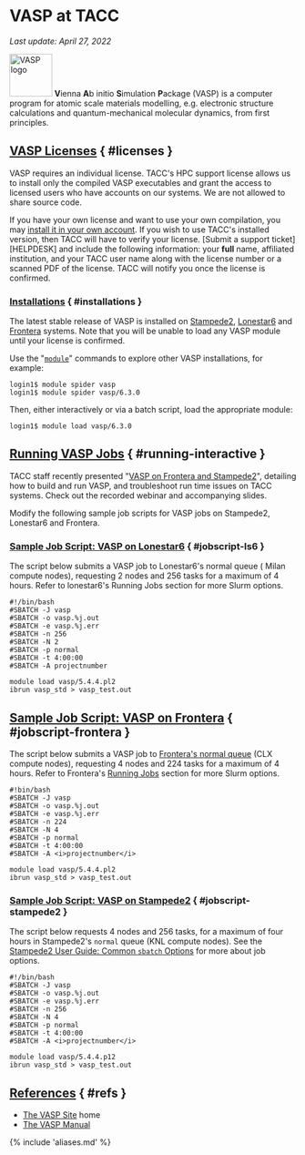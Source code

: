# VASP at TACC
*Last update: April 27, 2022*


<img alt="VASP logo" src="../../imgs/software/vasp-logo.jpg" style="width: 75px;" />
<b>V</b>ienna <b>A</b>b initio <b>S</b>imulation <b>P</b>ackage (VASP) is a computer program for atomic scale materials modelling, e.g. electronic structure calculations and quantum-mechanical molecular dynamics, from first principles.


## [VASP Licenses](#licenses) { #licenses }

VASP requires an individual license. TACC's HPC support license allows us to install only the compiled VASP executables and grant the access to licensed users who have accounts on our systems. We are not allowed to share source code.  

If you have your own license and want to use your own compilation, you may [install it in your own account](../../hpc/stampede2#building-basics-thirdparty). If you wish to use TACC's installed version, then TACC will have to verify your license. [Submit a support ticket][HELPDESK] and include the following information: your **full** name, affiliated institution, and your TACC user name along with the license number or a scanned PDF of the license. TACC will notify you once the license is confirmed. 

### [Installations](#installations) { #installations }

The latest stable release of VASP is installed on [Stampede2](../../hpc/stampede2), [Lonestar6](../../hpc/lonestar6) and [Frontera](../../hpc/frontera) systems. Note that you will be unable to load any VASP module until your license is confirmed.

Use the "[`module`](https://lmod.readthedocs.io/en/latest/)" commands to explore other VASP installations, for example: 

``` cmd-line
login1$ module spider vasp
login1$ module spider vasp/6.3.0
```

Then, either interactively or via a batch script, load the appropriate module: 

``` cmd-line
login1$ module load vasp/6.3.0
```

## [Running VASP Jobs](#running-interactive) { #running-interactive }

TACC staff recently presented "[VASP on Frontera and Stampede2](https://learn.tacc.utexas.edu/mod/page/view.php?id=100)", detailing how to build and run VASP, and troubleshoot run time issues on TACC systems. Check out the recorded webinar and accompanying slides. 

Modify the following sample job scripts for VASP jobs on Stampede2, Lonestar6 and Frontera. 

### [Sample Job Script: VASP on Lonestar6](#jobscript-ls6) { #jobscript-ls6 }

The script below submits a VASP job to Lonestar6's normal queue ( Milan compute nodes), requesting 2 nodes and 256 tasks for a maximum of 4 hours. Refer to lonestar6's Running Jobs section for more Slurm options.

``` job-script
#!/bin/bash 
#SBATCH -J vasp          
#SBATCH -o vasp.%j.out     
#SBATCH -e vasp.%j.err 
#SBATCH -n 256         
#SBATCH -N 2 
#SBATCH -p normal      
#SBATCH -t 4:00:00        
#SBATCH -A projectnumber

module load vasp/5.4.4.pl2
ibrun vasp_std > vasp_test.out
```

## [Sample Job Script: VASP on Frontera](#jobscript-frontera) { #jobscript-frontera }

The script below submits a VASP job to [Frontera's normal queue](https://frontera-portal.tacc.utexas.edu/user-guide/running/#table-5-frontera-production-queues) (CLX compute nodes), requesting 4 nodes and 224 tasks for a maximum of 4 hours. Refer to Frontera's [Running Jobs](https://frontera-portal.tacc.utexas.edu/user-guide#running) section for more Slurm options.

``` job-script
#!bin/bash 
#SBATCH -J vasp          
#SBATCH -o vasp.%j.out     
#SBATCH -e vasp.%j.err 
#SBATCH -n 224         
#SBATCH -N 4 
#SBATCH -p normal      
#SBATCH -t 4:00:00        
#SBATCH -A <i>projectnumber</i>

module load vasp/5.4.4.pl2
ibrun vasp_std > vasp_test.out
```


### [Sample Job Script: VASP on Stampede2](#jobscript-stampede2) { #jobscript-stampede2 }

The script below requests 4 nodes and 256 tasks, for a maximum of four hours in Stampede2's `normal` queue (KNL compute nodes). See the [Stampede2 User Guide: Common `sbatch` Options](../../hpc/stampede2#running-sbatch) for more about job options.  

``` job-script
#!/bin/bash 
#SBATCH -J vasp          
#SBATCH -o vasp.%j.out     
#SBATCH -e vasp.%j.err 
#SBATCH -n 256         
#SBATCH -N 4 
#SBATCH -p normal      
#SBATCH -t 4:00:00        
#SBATCH -A <i>projectnumber</i>

module load vasp/5.4.4.p12
ibrun vasp_std > vasp_test.out
```

## [References](#refs) { #refs }

<!-- * [HPC Application Tutorial: VASP on Frontera and Stampede2](https://learn.tacc.utexas.edu/mod/page/view.php?id=100) (March 2020) -->
* [The VASP Site](https://www.vasp.at/) home
* [The VASP Manual](https://www.vasp.at/wiki/index.php/The_VASP_Manual)

{% include 'aliases.md' %}
